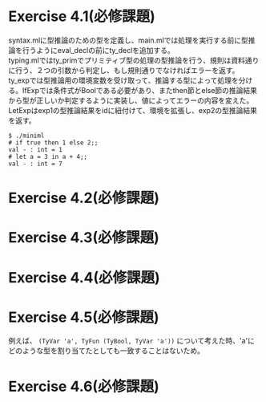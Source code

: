 # Exercise 4.1(必修課題)
syntax.mlに型推論のための型を定義し、main.mlでは処理を実行する前に型推論を行うようにeval_declの前にty_declを追加する。  
typing.mlではty_primでプリミティブ型の処理の型推論を行う、規則は資料通りに行う、２つの引数から判定し、もし規則通りでなければエラーを返す。  
ty_expでは型推論用の環境変数を受け取って、推論する型によって処理を分ける。IfExpでは条件式がBoolである必要があり、またthen節とelse節の推論結果から型が正しいか判定するように実装し、値によってエラーの内容を変えた。  
LetExpはexp1の型推論結果をidに紐付けて、環境を拡張し、exp2の型推論結果を返す。  

```
$ ./miniml
# if true then 1 else 2;;
val - : int = 1
# let a = 3 in a + 4;;
val - : int = 7
```

# Exercise 4.2(必修課題)
# Exercise 4.3(必修課題)
# Exercise 4.4(必修課題)
# Exercise 4.5(必修課題)
例えば、 `(TyVar 'a', TyFun (TyBool, TyVar 'a'))` について考えた時、'a'にどのような型を割り当てたとしても一致することはないため。
# Exercise 4.6(必修課題)
